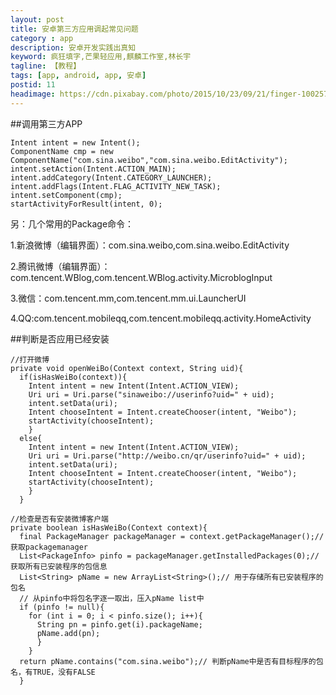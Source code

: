 ```yaml
---
layout: post
title: 安卓第三方应用调起常见问题
category : app
description: 安卓开发实践出真知
keyword: 疯狂填字,芒果轻应用,麒麟工作室,林长宇
tagline: 【教程】
tags: [app, android, app, 安卓]
postid: 11
headimage: https://cdn.pixabay.com/photo/2015/10/23/09/21/finger-1002577_1280.jpg
---
```


##调用第三方APP

    Intent intent = new Intent();
    ComponentName cmp = new ComponentName("com.sina.weibo","com.sina.weibo.EditActivity");
    intent.setAction(Intent.ACTION_MAIN);
    intent.addCategory(Intent.CATEGORY_LAUNCHER);
    intent.addFlags(Intent.FLAG_ACTIVITY_NEW_TASK);
    intent.setComponent(cmp);
    startActivityForResult(intent, 0);


另：几个常用的Package命令：

1.新浪微博（编辑界面）：com.sina.weibo,com.sina.weibo.EditActivity

2.腾讯微博（编辑界面）：com.tencent.WBlog,com.tencent.WBlog.activity.MicroblogInput

3.微信：com.tencent.mm,com.tencent.mm.ui.LauncherUI

4.QQ:com.tencent.mobileqq,com.tencent.mobileqq.activity.HomeActivity

##判断是否应用已经安装

    //打开微博
    private void openWeiBo(Context context, String uid){
      if(isHasWeiBo(context)){
        Intent intent = new Intent(Intent.ACTION_VIEW);
        Uri uri = Uri.parse("sinaweibo://userinfo?uid=" + uid);
        intent.setData(uri);
        Intent chooseIntent = Intent.createChooser(intent, "Weibo");
        startActivity(chooseIntent);
        }
      else{
        Intent intent = new Intent(Intent.ACTION_VIEW);
        Uri uri = Uri.parse("http://weibo.cn/qr/userinfo?uid=" + uid);
        intent.setData(uri);
        Intent chooseIntent = Intent.createChooser(intent, "Weibo");
        startActivity(chooseIntent);
        }
      }

    //检查是否有安装微博客户端
    private boolean isHasWeiBo(Context context){
      final PackageManager packageManager = context.getPackageManager();// 获取packagemanager
      List<PackageInfo> pinfo = packageManager.getInstalledPackages(0);// 获取所有已安装程序的包信息
      List<String> pName = new ArrayList<String>();// 用于存储所有已安装程序的包名
      // 从pinfo中将包名字逐一取出，压入pName list中
      if (pinfo != null){
        for (int i = 0; i < pinfo.size(); i++){
          String pn = pinfo.get(i).packageName;
          pName.add(pn);
          }
        }
      return pName.contains("com.sina.weibo");// 判断pName中是否有目标程序的包名，有TRUE，没有FALSE
      }
